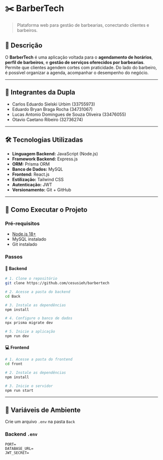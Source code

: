 # ✂️ BarberTech

> Plataforma web para gestão de barbearias, conectando clientes e barbeiros.

## 🧾 Descrição

O **BarberTech** é uma aplicação voltada para o **agendamento de horários**, **perfil de barbeiros**, e **gestão de serviços oferecidos por barbearias**.  
Permite que clientes agendem cortes com praticidade. Do lado do barbeiro, é possível organizar a agenda, acompanhar o desempenho do negócio.

---

## 👥 Integrantes da Dupla

- Carlos Eduardo Sielski Urbim (33755973)
- Eduardo Bryan Braga Rocha (34731067)
- Lucas Antonio Domingues de Souza Oliveira (33476055)
- Otavio Caetano Ribeiro (32736274)

---

## 🛠️ Tecnologias Utilizadas

- **Linguagem Backend:** JavaScript (Node.js)
- **Framework Backend:** Express.js
- **ORM:** Prisma ORM
- **Banco de Dados:** MySQL
- **Frontend:** React.js
- **Estilização:** Tailwind CSS
- **Autenticação:** JWT
- **Versionamento:** Git + GitHub

---

## 🚀 Como Executar o Projeto

### Pré-requisitos

- [Node.js 18+](https://nodejs.org)
- MySQL instalado
- Git instalado

### Passos

#### 🔧 Backend

```bash
# 1. Clone o repositório
git clone https://github.com/cesusieh/barbertech

# 2. Acesse a pasta do backend
cd Back

# 3. Instale as dependências
npm install

# 4. Configure o banco de dados
npx prisma migrate dev

# 5. Inicie a aplicação
npm run dev
```

#### 💻 Frontend

```bash
# 1. Acesse a pasta do frontend
cd front

# 2. Instale as dependências
npm install

# 3. Inicie o servidor
npm run start
```

---

## 🔑 Variáveis de Ambiente

Crie um arquivo `.env` na pasta `Back`

### Backend `.env`

```
PORT=
DATABASE_URL=
JWT_SECRET=
```